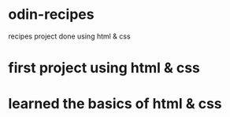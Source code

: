 # odin-recipes
recipes project done using html &amp; css
# first project using html & css
# learned the basics of html & css
